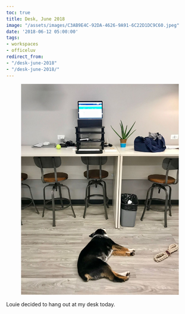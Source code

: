 ```yaml
---
toc: true
title: Desk, June 2018
image: "/assets/images/C3AB9E4C-92DA-4626-9A91-6C22D1DC9C60.jpeg"
date: '2018-06-12 05:00:00'
tags:
- workspaces
- officeluv
redirect_from:
- "/desk-june-2018"
- "/desk-june-2018/"
---
```


<figure class="kg-card kg-image-card"><img src="/assets/images/C3AB9E4C-92DA-4626-9A91-6C22D1DC9C60.jpeg" /></figure>

Louie decided to hang out at my desk today.

